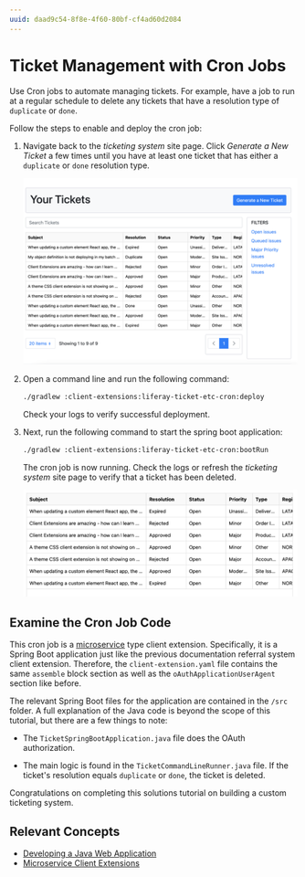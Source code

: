 ```yaml
---
uuid: daad9c54-8f8e-4f60-80bf-cf4ad60d2084
---
```

# Ticket Management with Cron Jobs

Use Cron jobs to automate managing tickets. For example, have a job to run at a regular schedule to delete any tickets that have a resolution type of `duplicate` or `done`.

Follow the steps to enable and deploy the cron job:

1. Navigate back to the _ticketing system_ site page. Click _Generate a New Ticket_ a few times until you have at least one ticket that has either a `duplicate` or `done` resolution type.

   ![Verify that you have a ticket that has a duplicate or done resolution type.](./ticket-management-with-cron-jobs/images/01.png)

1. Open a command line and run the following command:

   ```bash
   ./gradlew :client-extensions:liferay-ticket-etc-cron:deploy
   ```

   Check your logs to verify successful deployment.

1. Next, run the following command to start the spring boot application:

   ```bash
   ./gradlew :client-extensions:liferay-ticket-etc-cron:bootRun
   ```

   The cron job is now running. Check the logs or refresh the _ticketing system_ site page to verify that a ticket has been deleted.

   ![Refresh the ticketing system site page. Verify that a ticket has been deleted.](./ticket-management-with-cron-jobs/images/02.png)

## Examine the Cron Job Code

This cron job is a [microservice](../../building-applications/client-extensions/microservice-client-extensions.md) type client extension. Specifically, it is a Spring Boot application just like the previous documentation referral system client extension. Therefore, the `client-extension.yaml` file contains the same `assemble` block section as well as the `oAuthApplicationUserAgent` section like before.

The relevant Spring Boot files for the application are contained in the `/src` folder. A full explanation of the Java code is beyond the scope of this tutorial, but there are a few things to note:

* The `TicketSpringBootApplication.java` file does the OAuth authorization.

* The main logic is found in the `TicketCommandLineRunner.java` file. If the ticket's resolution equals `duplicate` or `done`, the ticket is deleted.

Congratulations on completing this solutions tutorial on building a custom ticketing system.

## Relevant Concepts

- [Developing a Java Web Application](../../building-applications/developing-a-java-web-application.md)
- [Microservice Client Extensions](../../building-applications/client-extensions/microservice-client-extensions.md)
